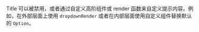 Title 可以被禁用，或者通过自定义高阶组件或 render 函数来自定义提示内容。例如，在外部层面上使用 `dropdownRender` 或者在内部层面使用自定义组件替换默认的 `Option`。
